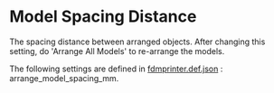 # Model Spacing Distance

The spacing distance between arranged objects. After changing this setting, do 'Arrange All Models' to re-arrange the models.

The following settings are defined in [fdmprinter.def.json](https://github.com/smartavionics/Cura/blob/mb-master/resources/definitions/fdmprinter.def.json) : arrange_model_spacing_mm.

